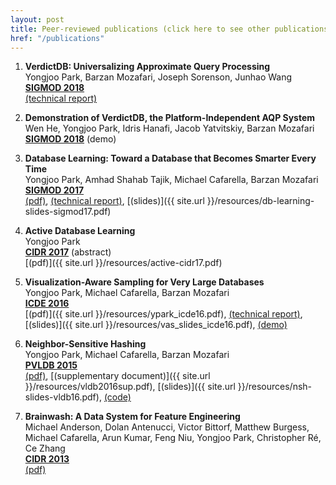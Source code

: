 ```yaml
---
layout: post
title: Peer-reviewed publications (click here to see other publications/talks)
href: "/publications"
---
```


1. **VerdictDB: Universalizing Approximate Query Processing**  
   Yongjoo Park, Barzan Mozafari, Joseph Sorenson, Junhao Wang  
   **[SIGMOD 2018](http://sigmod2018.org/)**  
   [(technical report)](https://arxiv.org/abs/1804.00770)

1. **Demonstration of VerdictDB, the Platform-Independent AQP System**  
   Wen He, Yongjoo Park, Idris Hanafi, Jacob Yatvitskiy, Barzan Mozafari  
   **[SIGMOD 2018](http://sigmod2018.org/)** (demo)

1. **Database Learning: Toward a Database that Becomes Smarter Every Time**  
   Yongjoo Park, Amhad Shahab Tajik, Michael Cafarella, Barzan Mozafari  
   **[SIGMOD 2017](http://sigmod2017.org/)**  
   [(pdf)](http://dl.acm.org/citation.cfm?doid=3035918.3064013),
   [(technical report)](https://arxiv.org/abs/1703.05468),
   [(slides)]({{ site.url }}/resources/db-learning-slides-sigmod17.pdf)

1. **Active Database Learning**  
   Yongjoo Park  
   **[CIDR 2017](http://cidrdb.org/cidr2017/)** (abstract)  
   [(pdf)]({{ site.url }}/resources/active-cidr17.pdf)

1. **Visualization-Aware Sampling for Very Large Databases**  
   Yongjoo Park, Michael Cafarella, Barzan Mozafari  
   **[ICDE 2016](http://icde2016.fi/)**  
   [(pdf)]({{ site.url }}/resources/ypark_icde16.pdf),
   [(technical report)](http://arxiv.org/abs/1510.03921),
   [(slides)]({{ site.url }}/resources/vas_slides_icde16.pdf),
   [(demo)](http://yongjoopark.com/vas/)

1. **Neighbor-Sensitive Hashing**  
   Yongjoo Park, Michael Cafarella, Barzan Mozafari  
   **[PVLDB 2015](http://vldb2016.persistent.com/)**  
   [(pdf)](http://www.vldb.org/pvldb/vol9/p144-park.pdf),
   [(supplementary document)]({{ site.url }}/resources/vldb2016sup.pdf),
   [(slides)]({{ site.url }}/resources/nsh-slides-vldb16.pdf),
   [(code)](https://github.com/pyongjoo/nsh)

1. **Brainwash: A Data System for Feature Engineering**  
   Michael Anderson, Dolan Antenucci, Victor Bittorf, Matthew Burgess, Michael Cafarella,
   Arun Kumar, Feng Niu, Yongjoo Park, Christopher Ré, Ce Zhang  
   **[CIDR 2013](http://cidrdb.org/cidr2013/)**  
   [(pdf)](http://web.eecs.umich.edu/~michjc/papers/mythical_man.pdf)